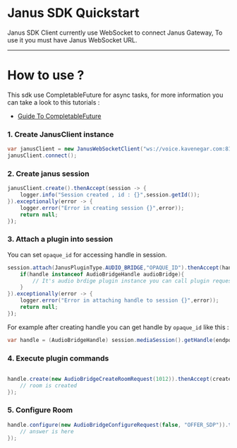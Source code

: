 # Janus SDK Quickstart

Janus SDK Client currently use WebSocket to connect Janus Gateway,
To use it you must have Janus WebSocket URL.

---

# How to use ?

This sdk use CompletableFuture for async tasks, for more information you can take a look to this tutorials :

- [Guide To CompletableFuture](https://www.baeldung.com/java-completablefuture)


### 1. Create JanusClient instance

```java
var janusClient = new JanusWebSocketClient("ws://voice.kavenegar.com:8188/", new JanusEventListener() {});
janusClient.connect();
```


### 2. Create janus session

```java
janusClient.create().thenAccept(session -> {
    logger.info("Session created , id : {}",session.getId());        
}).exceptionally(error -> {
    logger.error("Error in creating session {}",error));
    return null;
});
```

### 3. Attach a plugin into session

You can set `opaque_id` for accessing handle in session.

```java
session.attach(JanusPluginType.AUDIO_BRIDGE,"OPAQUE_ID").thenAccept(handle -> {
    if(handle instanceof AudioBridgeHandle audioBridge){
        // It's audio brdige plugin instance you can call plugin requests
    }
}).exceptionally(error -> {
    logger.error("Error in attaching handle to session {}",error));
    return null;
});
```

For example after creating handle you can get handle by `opaque_id` like this :

```java
var handle = (AudioBridgeHandle) session.mediaSession().getHandle(endpoint.getUsername()).get();
```

### 4. Execute plugin commands

```java

handle.create(new AudioBridgeCreateRoomRequest(1012)).thenAccept(created -> {
    // room is created    
});
```


### 5. Configure Room

```java
handle.configure(new AudioBridgeConfigureRequest(false, "OFFER_SDP")).thenAccept(answer -> {
    // answer is here
});
```